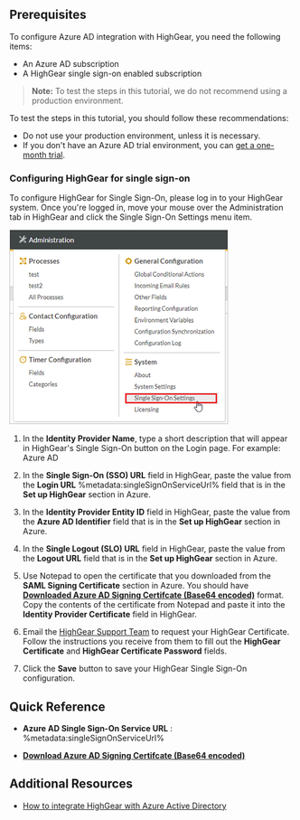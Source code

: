 ## Prerequisites

To configure Azure AD integration with HighGear, you need the following items:

- An Azure AD subscription
- A HighGear single sign-on enabled subscription

> **Note:**
> To test the steps in this tutorial, we do not recommend using a production environment.

To test the steps in this tutorial, you should follow these recommendations:

- Do not use your production environment, unless it is necessary.
- If you don't have an Azure AD trial environment, you can [get a one-month trial](https://azure.microsoft.com/pricing/free-trial/).

### Configuring HighGear for single sign-on

To configure HighGear for Single Sign-On, please log in to your HighGear system. Once you're logged in, move your mouse over the Administration tab in HighGear and click the Single Sign-On Settings menu item.

![The Single Sign-On Settings menu item](media/single-sign-on-settings-menu-item.png)

1. In the **Identity Provider Name**, type a short description that will appear in HighGear's Single Sign-On button on the Login page. For example: Azure AD

2. In the **Single Sign-On (SSO) URL** field in HighGear, paste the value from the **Login URL** %metadata:singleSignOnServiceUrl% field that is in the **Set up HighGear** section in Azure.

3. In the **Identity Provider Entity ID** field in HighGear, paste the value from the **Azure AD Identifier** field that is in the **Set up HighGear** section in Azure.

4. In the **Single Logout (SLO) URL** field in HighGear, paste the value from the **Logout URL** field that is in the **Set up HighGear** section in Azure.

5. Use Notepad to open the certificate that you downloaded from the **SAML Signing Certificate** section in Azure. You should have **[Downloaded Azure AD Signing Certifcate (Base64 encoded)](%metadata:certificateDownloadBase64Url%)** format. Copy the contents of the certificate from Notepad and paste it into the **Identity Provider Certificate** field in HighGear.

6. Email the [HighGear Support Team](mailto:support@highgear.com) to request your HighGear Certificate. Follow the instructions you receive from them to fill out the **HighGear Certificate** and **HighGear Certificate Password** fields.

7. Click the **Save** button to save your HighGear Single Sign-On configuration.

## Quick Reference

* **Azure AD Single Sign-On Service URL** : %metadata:singleSignOnServiceUrl%

* **[Download Azure AD Signing Certifcate (Base64 encoded)](%metadata:certificateDownloadBase64Url%)**


## Additional Resources

* [How to integrate HighGear with Azure Active Directory](https://docs.microsoft.com/azure/active-directory/saas-apps/highgear-tutorial)

